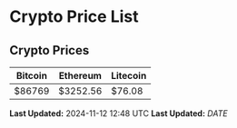 # Crypto Price List

## Crypto Prices
| Bitcoin | Ethereum | Litecoin |
| ------- | -------- | -------- |
| $86769 | $3252.56 | $76.08 |
**Last Updated:** 2024-11-12 12:48 UTC
**Last Updated:** $DATE$
